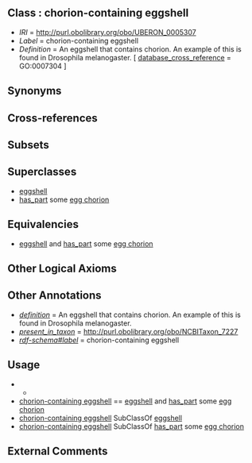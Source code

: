 
## Class : chorion-containing eggshell

 * *IRI* = http://purl.obolibrary.org/obo/UBERON_0005307
 * *Label* = chorion-containing eggshell
 * *Definition* = An eggshell that contains chorion. An example of this is found in Drosophila melanogaster. [ [database_cross_reference](../../ef/oboInOwl#hasDbXref.md) = GO:0007304 ]

## Synonyms


## Cross-references


## Subsets


## Superclasses

 * [eggshell](../../UBERON/79/UBERON_0005079.md)
 * [has_part](../../BFO/51/BFO_0000051.md) some [egg chorion](../../UBERON/20/UBERON_0000920.md)

## Equivalencies

 * [eggshell](../../UBERON/79/UBERON_0005079.md) and [has_part](../../BFO/51/BFO_0000051.md) some [egg chorion](../../UBERON/20/UBERON_0000920.md)

## Other Logical Axioms


## Other Annotations

 * *[definition](../../IAO/15/IAO_0000115.md)* = An eggshell that contains chorion. An example of this is found in Drosophila melanogaster.
 * *[present_in_taxon](../../RO/75/RO_0002175.md)* = http://purl.obolibrary.org/obo/NCBITaxon_7227
 * *[rdf-schema#label](../../el/rdf-schema#label.md)* = chorion-containing eggshell

## Usage

 * -
 * [chorion-containing eggshell](../../UBERON/07/UBERON_0005307.md) == [eggshell](../../UBERON/79/UBERON_0005079.md) and [has_part](../../BFO/51/BFO_0000051.md) some [egg chorion](../../UBERON/20/UBERON_0000920.md)
 * [chorion-containing eggshell](../../UBERON/07/UBERON_0005307.md) SubClassOf [eggshell](../../UBERON/79/UBERON_0005079.md)
 * [chorion-containing eggshell](../../UBERON/07/UBERON_0005307.md) SubClassOf [has_part](../../BFO/51/BFO_0000051.md) some [egg chorion](../../UBERON/20/UBERON_0000920.md)

## External Comments

